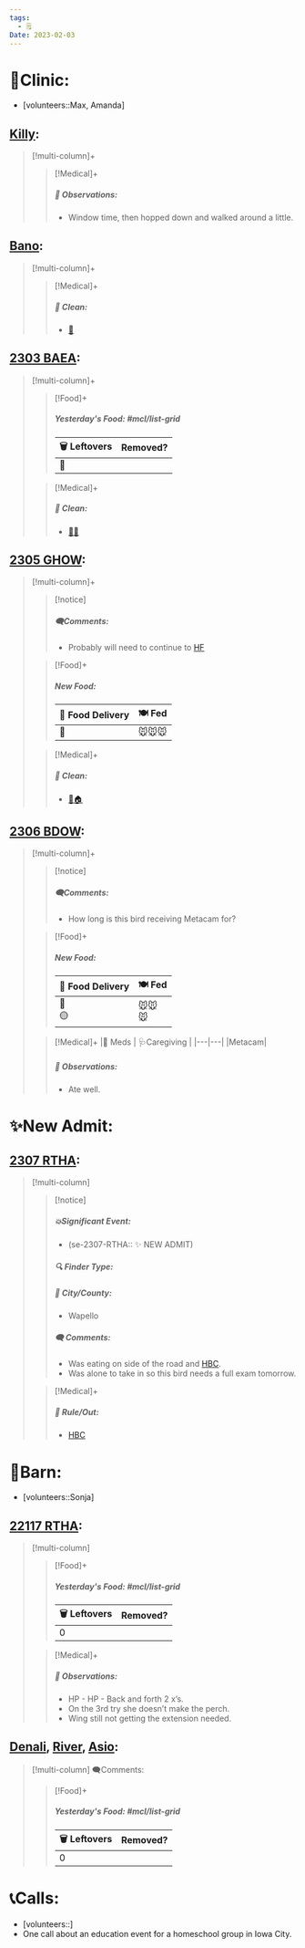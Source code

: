 ```yaml
---
tags:
  - 🗒️
Date: 2023-02-03
---
```


# 🏥Clinic:
- [volunteers::Max, Amanda]

## [Killy](../RARE%20Birds/Ed%20Birds/Killy.md):
> [!multi-column]+
>
>> [!Medical]+
>> ##### 🔭 Observations:
>> - Window time, then hopped down and walked around a little.

## [Bano](../RARE%20Birds/Ed%20Birds/Bano.md):
> [!multi-column]+
>
>> [!Medical]+
>>##### 🫧 Clean:
>> - [🧽](../Admin/Codes/Scrubbed%20cage.md)

## [2303 BAEA](../RARE%20Birds/2303%20BAEA.md):
> [!multi-column]+
>
>> [!Food]+
>> ##### Yesterday's Food: #mcl/list-grid
>> |🗑️ Leftovers| Removed?
>> |---|---|
>>|🐀|
>
>> [!Medical]+
>>##### 🫧 Clean:
>> - [🧼➗](../Admin/Codes/Cleaned%20with%20divider.md)

## [2305 GHOW](../RARE%20Birds/2305%20GHOW.md):
> [!multi-column]+
>
>> [!notice]
>> ##### 🗨️Comments:
>> - Probably will need to continue to [HF](../Admin/Codes/Handfed.md)
>
>> [!Food]+
>> ##### New Food:
>> |🚚 Food Delivery| 🍽️ Fed|
>> |---|---|
>>|🫱|🐭🐭🐭
>
>> [!Medical]+
>>##### 🫧 Clean:
>> - [🧼🏠](../Admin/Codes/Moved%20to%20clean%20cage.md)

## [2306 BDOW](../RARE%20Birds/2306%20BDOW.md):
> [!multi-column]+
>
>> [!notice]
>> ##### 🗨️Comments:
>> - How long is this bird receiving Metacam for?
>
>> [!Food]+
>> ##### New Food:
>> |🚚 Food Delivery| 🍽️ Fed|
>> |---|---|
>>|🫱<br>🟡|🐭🐭<br>🐭
>
>> [!Medical]+
>> |💊 Meds | 🩺Caregiving |
>> |---|---|
>> |Metacam|
>>
>> ##### 🔭 Observations:
>> - Ate well.

# ✨New Admit:

## [2307 RTHA](../RARE%20Birds/2307%20RTHA.md):
> [!multi-column]
>
>> [!notice]
>> ##### 💥Significant Event:
>> - (se-2307-RTHA:: ✨ NEW ADMIT)
>>
>> ##### 🔍 Finder Type:
>>
>> ##### 🌆 City/County:
>> - Wapello
>>
>>##### 🗨️ Comments:
>>- Was eating on side of the road and [HBC](../Admin/Codes/HBC.md).
>>- Was alone to take in so this bird needs a full exam tomorrow.
>
>
>> [!Medical]+
>>##### 🥼 Rule/Out:
>>- [HBC](../Admin/Codes/HBC.md)
>>

# 🏡Barn:
- [volunteers::Sonja]

## [22117 RTHA](../RARE%20Birds/22117%20RTHA.md):
> [!multi-column]
>
>> [!Food]+
>> ##### Yesterday's Food: #mcl/list-grid
>> |🗑️ Leftovers| Removed?
>> |---|---|
>>|0|
>
>> [!Medical]+
>> ##### 🔭 Observations:
>> - HP - HP - Back and forth 2 x’s. 
>> - On the 3rd try she doesn’t make the perch.
>> - Wing still not getting the extension needed. 

## [Denali](../RARE%20Birds/Ed%20Birds/Denali.md), [River](../RARE%20Birds/Ed%20Birds/River.md), [Asio](../RARE%20Birds/Ed%20Birds/Asio.md):
> [!multi-column] 🗨️Comments:
>
>> [!Food]+
>> ##### Yesterday's Food: #mcl/list-grid
>> |🗑️ Leftovers| Removed?
>> |---|---|
>>|0|

# 📞Calls:
- [volunteers::]
- One call about an education event for a homeschool group in Iowa City.